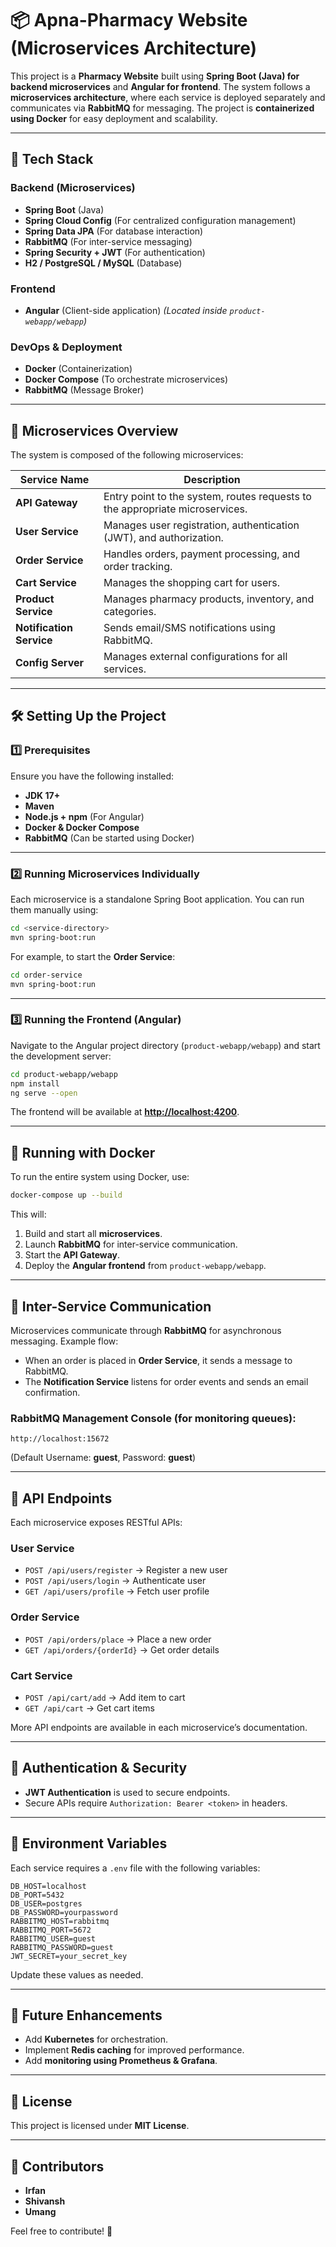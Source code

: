 # 📦 Apna-Pharmacy Website (Microservices Architecture)

This project is a **Pharmacy Website** built using **Spring Boot (Java) for backend microservices** and **Angular for frontend**. The system follows a **microservices architecture**, where each service is deployed separately and communicates via **RabbitMQ** for messaging. The project is **containerized using Docker** for easy deployment and scalability.

---

## 🚀 Tech Stack

### **Backend (Microservices)**
- **Spring Boot** (Java)
- **Spring Cloud Config** (For centralized configuration management)
- **Spring Data JPA** (For database interaction)
- **RabbitMQ** (For inter-service messaging)
- **Spring Security + JWT** (For authentication)
- **H2 / PostgreSQL / MySQL** (Database)

### **Frontend**
- **Angular** (Client-side application) *(Located inside `product-webapp/webapp`)*

### **DevOps & Deployment**
- **Docker** (Containerization)
- **Docker Compose** (To orchestrate microservices)
- **RabbitMQ** (Message Broker)

---

## 📂 Microservices Overview

The system is composed of the following microservices:

| **Service Name**         | **Description**                                      |
|--------------------------|------------------------------------------------------|
| **API Gateway**          | Entry point to the system, routes requests to the appropriate microservices. |
| **User Service**         | Manages user registration, authentication (JWT), and authorization. |
| **Order Service**        | Handles orders, payment processing, and order tracking. |
| **Cart Service**         | Manages the shopping cart for users. |
| **Product Service**      | Manages pharmacy products, inventory, and categories. |
| **Notification Service** | Sends email/SMS notifications using RabbitMQ. |
| **Config Server**        | Manages external configurations for all services. |

---

## 🛠️ Setting Up the Project

### **1️⃣ Prerequisites**
Ensure you have the following installed:
- **JDK 17+**
- **Maven**
- **Node.js + npm** (For Angular)
- **Docker & Docker Compose**
- **RabbitMQ** (Can be started using Docker)

---

### **2️⃣ Running Microservices Individually**
Each microservice is a standalone Spring Boot application. You can run them manually using:

```sh
cd <service-directory>
mvn spring-boot:run
```

For example, to start the **Order Service**:

```sh
cd order-service
mvn spring-boot:run
```

---

### **3️⃣ Running the Frontend (Angular)**
Navigate to the Angular project directory (`product-webapp/webapp`) and start the development server:

```sh
cd product-webapp/webapp
npm install
ng serve --open
```

The frontend will be available at **[http://localhost:4200](http://localhost:4200)**.

---

## 🐳 Running with Docker

To run the entire system using Docker, use:

```sh
docker-compose up --build
```

This will:
1. Build and start all **microservices**.
2. Launch **RabbitMQ** for inter-service communication.
3. Start the **API Gateway**.
4. Deploy the **Angular frontend** from `product-webapp/webapp`.

---

## 🔄 Inter-Service Communication

Microservices communicate through **RabbitMQ** for asynchronous messaging. Example flow:
- When an order is placed in **Order Service**, it sends a message to RabbitMQ.
- The **Notification Service** listens for order events and sends an email confirmation.

### **RabbitMQ Management Console** (for monitoring queues):
```
http://localhost:15672
```
(Default Username: **guest**, Password: **guest**)

---

## 🧪 API Endpoints

Each microservice exposes RESTful APIs:

### **User Service**
- `POST /api/users/register` → Register a new user
- `POST /api/users/login` → Authenticate user
- `GET /api/users/profile` → Fetch user profile

### **Order Service**
- `POST /api/orders/place` → Place a new order
- `GET /api/orders/{orderId}` → Get order details

### **Cart Service**
- `POST /api/cart/add` → Add item to cart
- `GET /api/cart` → Get cart items

More API endpoints are available in each microservice’s documentation.

---

## 🔐 Authentication & Security
- **JWT Authentication** is used to secure endpoints.
- Secure APIs require `Authorization: Bearer <token>` in headers.

---

## 📜 Environment Variables

Each service requires a `.env` file with the following variables:

```env
DB_HOST=localhost
DB_PORT=5432
DB_USER=postgres
DB_PASSWORD=yourpassword
RABBITMQ_HOST=rabbitmq
RABBITMQ_PORT=5672
RABBITMQ_USER=guest
RABBITMQ_PASSWORD=guest
JWT_SECRET=your_secret_key
```

Update these values as needed.

---

## 🎯 Future Enhancements
- Add **Kubernetes** for orchestration.
- Implement **Redis caching** for improved performance.
- Add **monitoring using Prometheus & Grafana**.

---

## 📜 License

This project is licensed under **MIT License**.

---

## 🤝 Contributors
- **Irfan**
- **Shivansh**
- **Umang**

Feel free to contribute! 🚀
